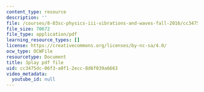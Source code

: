 ```yaml
---
content_type: resource
description: ''
file: /courses/8-03sc-physics-iii-vibrations-and-waves-fall-2016/cc3475dc06f3a0f12ecc8d6f039a6663_BX4QPdP7fT8.pdf
file_size: 70672
file_type: application/pdf
learning_resource_types: []
license: https://creativecommons.org/licenses/by-nc-sa/4.0/
ocw_type: OCWFile
resourcetype: Document
title: 3play pdf file
uid: cc3475dc-06f3-a0f1-2ecc-8d6f039a6663
video_metadata:
  youtube_id: null
---
```

